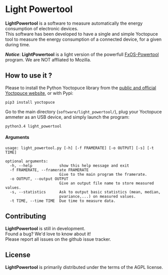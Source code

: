 # Light Powertool

**LightPowertool** is a software to measure automatically the energy consumption
of electronic devices.  
This software has been developed to have a single and simple Yoctopuce tool to measure the energy consumption of a connected device, for a given during time.

***Notice***: **LightPowertool** is a light version of the powerfull [FxOS-Powertool](https://github.com/JonHylands/fxos-powertool) program. We are NOT affliated to Mozilla.

## How to use it ?

Please to install the Python Yoctopuce library from the [public and official Yoctopuce website](http://www.yoctopuce.com/FR/libraries.php), or with Pypi:  
```
pip3 install yoctopuce
```

Go to the main directory (```software/light_powertool/```), plug your Yoctopuce ammeter as an USB device, and simply launch the program:  
```
python3.4 light_powertool
```

#### Arguments

```
usage: light_powertool.py [-h] [-f FRAMERATE] [-o OUTPUT] [-s] [-t TIME]

optional arguments:
  -h, --help            show this help message and exit
  -f FRAMERATE, --framerate FRAMERATE
                        Give to the main program the framerate.
  -o OUTPUT, --output OUTPUT
                        Give an output file name to store measured values.
  -s, --statistics      Ask to output basic statistics (mean, median,
                        pvariance,...) on measured values.
  -t TIME, --time TIME  Due time to measure data.
```

## Contributing

**LightPowertool** is still in development.  
Found a bug? We'd love to know about it!  
Please report all issues on the github issue tracker.

## License

**LightPowertool** is primarily distributed under the terms of the AGPL license.
